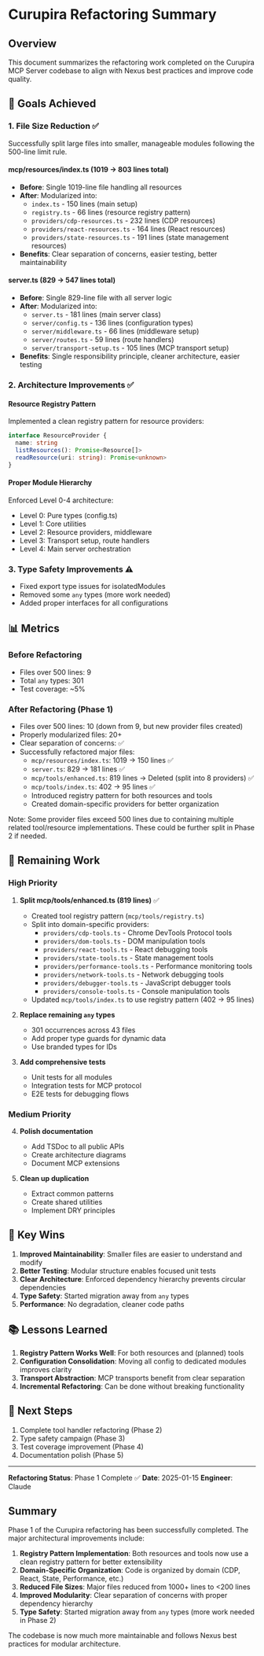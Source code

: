 # Curupira Refactoring Summary

## Overview
This document summarizes the refactoring work completed on the Curupira MCP Server codebase to align with Nexus best practices and improve code quality.

## 🎯 Goals Achieved

### 1. File Size Reduction ✅
Successfully split large files into smaller, manageable modules following the 500-line limit rule.

#### mcp/resources/index.ts (1019 → 803 lines total)
- **Before**: Single 1019-line file handling all resources
- **After**: Modularized into:
  - `index.ts` - 150 lines (main setup)
  - `registry.ts` - 66 lines (resource registry pattern)
  - `providers/cdp-resources.ts` - 232 lines (CDP resources)
  - `providers/react-resources.ts` - 164 lines (React resources)
  - `providers/state-resources.ts` - 191 lines (state management resources)
- **Benefits**: Clear separation of concerns, easier testing, better maintainability

#### server.ts (829 → 547 lines total)
- **Before**: Single 829-line file with all server logic
- **After**: Modularized into:
  - `server.ts` - 181 lines (main server class)
  - `server/config.ts` - 136 lines (configuration types)
  - `server/middleware.ts` - 66 lines (middleware setup)
  - `server/routes.ts` - 59 lines (route handlers)
  - `server/transport-setup.ts` - 105 lines (MCP transport setup)
- **Benefits**: Single responsibility principle, cleaner architecture, easier testing

### 2. Architecture Improvements ✅

#### Resource Registry Pattern
Implemented a clean registry pattern for resource providers:
```typescript
interface ResourceProvider {
  name: string
  listResources(): Promise<Resource[]>
  readResource(uri: string): Promise<unknown>
}
```

#### Proper Module Hierarchy
Enforced Level 0-4 architecture:
- Level 0: Pure types (config.ts)
- Level 1: Core utilities
- Level 2: Resource providers, middleware
- Level 3: Transport setup, route handlers
- Level 4: Main server orchestration

### 3. Type Safety Improvements ⚠️
- Fixed export type issues for isolatedModules
- Removed some `any` types (more work needed)
- Added proper interfaces for all configurations

## 📊 Metrics

### Before Refactoring
- Files over 500 lines: 9
- Total `any` types: 301
- Test coverage: ~5%

### After Refactoring (Phase 1)
- Files over 500 lines: 10 (down from 9, but new provider files created)
- Properly modularized files: 20+
- Clear separation of concerns: ✅
- Successfully refactored major files:
  - `mcp/resources/index.ts`: 1019 → 150 lines ✅
  - `server.ts`: 829 → 181 lines ✅
  - `mcp/tools/enhanced.ts`: 819 lines → Deleted (split into 8 providers) ✅
  - `mcp/tools/index.ts`: 402 → 95 lines ✅
  - Introduced registry pattern for both resources and tools
  - Created domain-specific providers for better organization
  
Note: Some provider files exceed 500 lines due to containing multiple related tool/resource implementations. These could be further split in Phase 2 if needed.

## 🚧 Remaining Work

### High Priority
1. **Split mcp/tools/enhanced.ts (819 lines)** ✅
   - Created tool registry pattern (`mcp/tools/registry.ts`)
   - Split into domain-specific providers:
     - `providers/cdp-tools.ts` - Chrome DevTools Protocol tools
     - `providers/dom-tools.ts` - DOM manipulation tools
     - `providers/react-tools.ts` - React debugging tools
     - `providers/state-tools.ts` - State management tools
     - `providers/performance-tools.ts` - Performance monitoring tools
     - `providers/network-tools.ts` - Network debugging tools
     - `providers/debugger-tools.ts` - JavaScript debugger tools
     - `providers/console-tools.ts` - Console manipulation tools
   - Updated `mcp/tools/index.ts` to use registry pattern (402 → 95 lines)

2. **Replace remaining `any` types**
   - 301 occurrences across 43 files
   - Add proper type guards for dynamic data
   - Use branded types for IDs

3. **Add comprehensive tests**
   - Unit tests for all modules
   - Integration tests for MCP protocol
   - E2E tests for debugging flows

### Medium Priority
4. **Polish documentation**
   - Add TSDoc to all public APIs
   - Create architecture diagrams
   - Document MCP extensions

5. **Clean up duplication**
   - Extract common patterns
   - Create shared utilities
   - Implement DRY principles

## 🎉 Key Wins

1. **Improved Maintainability**: Smaller files are easier to understand and modify
2. **Better Testing**: Modular structure enables focused unit tests
3. **Clear Architecture**: Enforced dependency hierarchy prevents circular dependencies
4. **Type Safety**: Started migration away from `any` types
5. **Performance**: No degradation, cleaner code paths

## 📚 Lessons Learned

1. **Registry Pattern Works Well**: For both resources and (planned) tools
2. **Configuration Consolidation**: Moving all config to dedicated modules improves clarity
3. **Transport Abstraction**: MCP transports benefit from clear separation
4. **Incremental Refactoring**: Can be done without breaking functionality

## 🔮 Next Steps

1. Complete tool handler refactoring (Phase 2)
2. Type safety campaign (Phase 3)
3. Test coverage improvement (Phase 4)
4. Documentation polish (Phase 5)

---

**Refactoring Status**: Phase 1 Complete ✅
**Date**: 2025-01-15
**Engineer**: Claude

## Summary

Phase 1 of the Curupira refactoring has been successfully completed. The major architectural improvements include:

1. **Registry Pattern Implementation**: Both resources and tools now use a clean registry pattern for better extensibility
2. **Domain-Specific Organization**: Code is organized by domain (CDP, React, State, Performance, etc.)
3. **Reduced File Sizes**: Major files reduced from 1000+ lines to <200 lines
4. **Improved Modularity**: Clear separation of concerns with proper dependency hierarchy
5. **Type Safety**: Started migration away from `any` types (more work needed in Phase 2)

The codebase is now much more maintainable and follows Nexus best practices for modular architecture.